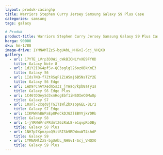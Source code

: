 ```yaml
---
layout: produk-casinghp
title: Warriors Stephen Curry Jersey Samsung Galaxy S9 Plus Case
categories: samsung
tags: galaxy

# Produk
product-title: Warriors Stephen Curry Jersey Samsung Galaxy S9 Plus Case
harga: 90000
sku: hn-1788
image-drive: 1YMNAMlZzS-bgUAbL_NHGvI-Scj_VHQXO
gallery:
  - url: 17YTE_LVrp3DOWi_cWkBICNLYvXE9Ff0D
    title: Galaxy Note 8
  - url: 1d1Y2I0G4pfSv-QC3sglgl26oz0BkKmE3
    title: Galaxy S6
  - url: 1Ids7NQ-f7ZtRSqFiZiWSmj6B5NsTZY2E
    title: Galaxy S6 Edge
  - url: 1eD9rCnAYXedm5s3z_jYWaq7kpb8aTy1s
    title: Galaxy S6 Edge Plus
  - url: 1C46tDQeySd3xmHogEbf1iNSOIeC0Mw8p
    title: Galaxy S7
  - url: 10snl-2xqd8jTGITIWlZbXsopGEL-BLr2
    title: Galaxy S7 Edge
  - url: 1IKPWNhBWPaEp8PeCkDJGZlEBVVjkYDRb
    title: Galaxy S8
  - url: 1-jYRNWVrsPRdmtZ6zRaL8-e1qvpRoDBy
    title: Galaxy S8 Plus
  - url: 1NH7p7XpmzpoQ9itRISb9RDWmuWT4shdP
    title: Galaxy S9
  - url: 1YMNAMlZzS-bgUAbL_NHGvI-Scj_VHQXO
    title: Galaxy S9 Plus
---
```

